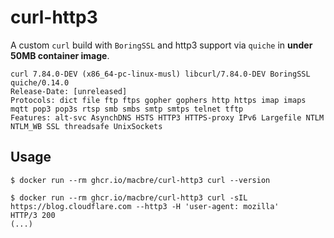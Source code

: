 # curl-http3
A custom `curl` build with `BoringSSL` and http3 support via `quiche` in **under 50MB container image**.

```
curl 7.84.0-DEV (x86_64-pc-linux-musl) libcurl/7.84.0-DEV BoringSSL quiche/0.14.0
Release-Date: [unreleased]
Protocols: dict file ftp ftps gopher gophers http https imap imaps mqtt pop3 pop3s rtsp smb smbs smtp smtps telnet tftp 
Features: alt-svc AsynchDNS HSTS HTTP3 HTTPS-proxy IPv6 Largefile NTLM NTLM_WB SSL threadsafe UnixSockets
```

## Usage

```
$ docker run --rm ghcr.io/macbre/curl-http3 curl --version
```

```
$ docker run --rm ghcr.io/macbre/curl-http3 curl -sIL https://blog.cloudflare.com --http3 -H 'user-agent: mozilla'
HTTP/3 200
(...)
```
